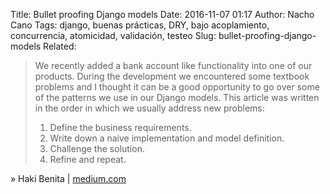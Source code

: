Title: Bullet proofing Django models
Date: 2016-11-07 01:17
Author: Nacho Cano
Tags: django, buenas prácticas, DRY, bajo acoplamiento, concurrencia, atomicidad, validación, testeo
Slug: bullet-proofing-django-models
Related:

> We recently added a bank account like functionality into one of our products.
> During the development we encountered some textbook problems and I thought it
> can be a good opportunity to go over some of the patterns we use in our
> Django models.
> This article was written in the order in which we usually address new
> problems:
>   1. Define the business requirements.
>   2. Write down a naive implementation and model definition.
>   3. Challenge the solution.
>   4. Refine and repeat.

» Haki Benita | [medium.com][]

  [medium.com]: https://medium.com/@hakibenita/bullet-proofing-django-models-c080739be4e#.pqtppqgoj
    "Bullet proofing Django models"
